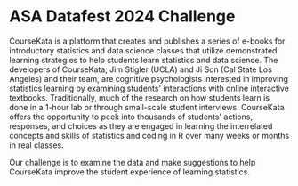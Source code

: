 # ASA Datafest 2024 Challenge
CourseKata is a platform that creates and publishes a series of e-books for introductory statistics and data science classes that utilize demonstrated learning strategies to help students learn statistics and data science.  The developers of CourseKata, Jim Stigler (UCLA) and Ji Son (Cal State Los Angeles) and their team, are cognitive psychologists interested in improving statistics learning  by examining students' interactions with online interactive textbooks. Traditionally, much of the research on how students learn is done in a 1-hour lab or through small-scale student interviews.  CourseKata offers the opportunity to peek into thousands of students' actions, responses, and choices as they are engaged in learning the interrelated concepts and skills of statistics and coding in R over many weeks or months in real classes. 

Our challenge is to examine the data and make suggestions to help CourseKata improve the student experience of learning statistics.
